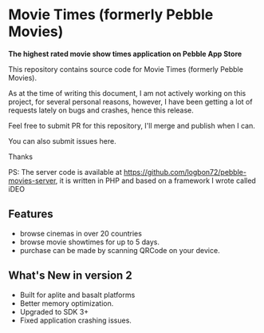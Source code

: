 # Movie Times (formerly Pebble Movies)

**The highest rated movie show times application on Pebble  App Store**


This repository contains source code for Movie Times (formerly Pebble Movies).

As at the time of writing this document, I am not actively working on this project, for several personal reasons, however, I have been getting a lot of requests lately on bugs and crashes, hence this release.

Feel free to submit PR for this repository, I'll merge and publish when I can.

You can also submit issues here.

Thanks

PS: The server code is available at https://github.com/logbon72/pebble-movies-server, it is written in PHP and based on a framework I wrote called iDEO


## Features 

- browse cinemas in over 20 countries
- browse movie showtimes for up to 5 days.
- purchase can be made by scanning QRCode on your device.

## What's New in version 2

- Built for aplite and basalt platforms
- Better memory optimization.
- Upgraded to SDK 3+
- Fixed application crashing issues.
